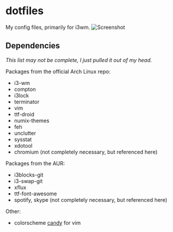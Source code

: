 # dotfiles
My config files, primarily for i3wm.
![Screenshot](http://i.imgur.com/Iej53cA.jpg)

## Dependencies
*This list may not be complete, I just pulled it out of my head.*

Packages from the official Arch Linux repo:
- i3-wm
- compton
- i3lock
- terminator
- vim
- ttf-droid
- numix-themes
- feh
- unclutter
- sysstat
- xdotool
- chromium (not completely necessary, but referenced here)

Packages from the AUR:
- i3blocks-git
- i3-swap-git
- xflux
- ttf-font-awesome
- spotify, skype (not completely necessary, but referenced here)


Other:
- colorscheme [candy](http://www.vim.org/scripts/script.php?script_id=282) for vim
